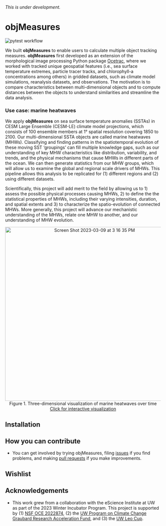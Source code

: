 *This is under development.*

# objMeasures

![pytest workflow](https://github.com/CassiaCai/marine_heatwaves/actions/workflows/pytest.yml/badge.svg)

We built **objMeasures** to enable users to calculate multiple object tracking measures. **objMeasures** first developed as an extension of the morphological image processing Python package [Ocetrac](https://github.com/ocetrac/ocetrac), where we worked with tracked unique geospatial features (i.e., sea surface temperature extremes, particle tracer tracks, and chlorophyll-a concentrations among others) in gridded datasets, such as climate model simulations, reanalysis datasets, and observations. The motivation is to compare characteristics between multi-dimensional objects and to compute distances between the objects to understand similarities and streamline the data analysis. 

### Use case: marine heatwaves
We apply **objMeasures** on sea surface temperature anomalies (SSTAs) in CESM Large Ensemble (CESM-LE) climate model projections, which consists of 100 ensemble members at 1° spatial resolution covering 1850 to 2100. Our multi-dimensional SSTA objects are called marine heatwaves (MHWs). Classifying and finding patterns in the spatiotemporal evolution of these moving SST ‘groupings’ can fill multiple knowledge gaps, such as our understanding of key MHW characteristics like distribution, variability, and trends, and the physical mechanisms that cause MHWs in different parts of the ocean. We can then generate statistics from our MHW groups, which will allow us to examine the global and regional scale drivers of MHWs. This pipeline allows this analysis to be replicated for (1) different regions and (2) using different datasets. 

Scientifically, this project will add merit to the field by allowing us to 1) assess the possible physical processes causing MHWs, 2) to define the the statistical properties of MHWs, including their varying intensities, duration, and spatial extents and 3) to characterize the spatio-evolution of connected MHWs. More generally, this project will advance our mechanistic understanding of the MHWs, relate one MHW to another, and our understanding of MHW evolution.

<div align="center">
<img width="563" alt="Screen Shot 2023-03-09 at 3 16 35 PM" src="https://user-images.githubusercontent.com/52092892/224192104-45acd60f-f071-4b9c-9173-edd3e1c2377e.png">
</div>
<div align="center">
Figure 1. Three-dimensional visualization of marine heatwaves over time
</div>

<div align="center">
  <a href="https://raw.githubusercontent.com/CassiaCai/marine_heatwaves/main/figures/threedviz.html">
    Click for interactive visualization
  </a>
</div>

## Installation

## How you can contribute
- You can get involved by trying objMeasures, filing [issues](https://github.com/CassiaCai/marine_heatwaves/issues) if you find problems, and making [pull requests](https://github.com/CassiaCai/marine_heatwaves/pulls) if you make improvements.

## Wishlist

## Acknowledgements
- This work grew from a collaboration with the eScience Institute at UW as part of the 2023 Winter Incubator Program. This project is supported by (1) [NSF OCE 2022874](https://www.nsf.gov/awardsearch/showAward?AWD_ID=2022874&HistoricalAwards=false), (2) the [UW Program on Climate Change Graubard Research Acceleration Fund](https://pcc.uw.edu/research/funding-opportunities/), and (3) the [UW Leo Cup](https://www.ocean.washington.edu/story/Leo_Cup).
